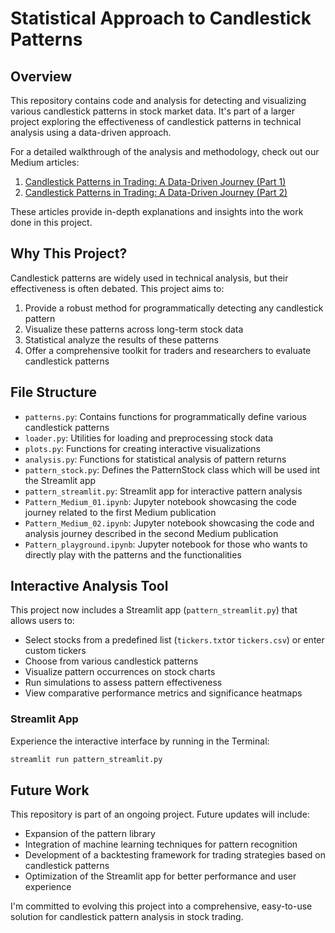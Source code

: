# Statistical Approach to Candlestick Patterns

## Overview

This repository contains code and analysis for detecting and visualizing various candlestick patterns in stock market data. It's part of a larger project exploring the effectiveness of candlestick patterns in technical analysis using a data-driven approach.

For a detailed walkthrough of the analysis and methodology, check out our Medium articles:

1. [Candlestick Patterns in Trading: A Data-Driven Journey (Part 1)](https://medium.com/@carlo.baroni.89/candlestick-patterns-in-trading-a-data-driven-journey-c93ba8caae48)
2. [Candlestick Patterns in Trading: A Data-Driven Journey (Part 2)](https://medium.com/@carlo.baroni.89/candlestick-patterns-in-trading-a-data-driven-journey-6eee85aa1355)

These articles provide in-depth explanations and insights into the work done in this project.

## Why This Project?

Candlestick patterns are widely used in technical analysis, but their effectiveness is often debated. This project aims to:

1. Provide a robust method for programmatically detecting any candlestick pattern
2. Visualize these patterns across long-term stock data
3. Statistical analyze the results of these patterns 
4. Offer a comprehensive toolkit for traders and researchers to evaluate candlestick patterns


## File Structure

- `patterns.py`: Contains functions for programmatically define various candlestick patterns
- `loader.py`: Utilities for loading and preprocessing stock data
- `plots.py`: Functions for creating interactive visualizations
- `analysis.py`: Functions for statistical analysis of pattern returns
- `pattern_stock.py`: Defines the PatternStock class which will be used int the Streamlit app
- `pattern_streamlit.py`: Streamlit app for interactive pattern analysis
- `Pattern_Medium_01.ipynb`: Jupyter notebook showcasing the code journey related to the first Medium publication
- `Pattern_Medium_02.ipynb`: Jupyter notebook showcasing the code and analysis journey described in the second Medium publication
- `Pattern_playground.ipynb`: Jupyter notebook for those who wants to directly play with the patterns and the functionalities


## Interactive Analysis Tool

This project now includes a Streamlit app (`pattern_streamlit.py`) that allows users to:

- Select stocks from a predefined list (`tickers.txt`or `tickers.csv`) or enter custom tickers
- Choose from various candlestick patterns
- Visualize pattern occurrences on stock charts
- Run simulations to assess pattern effectiveness
- View comparative performance metrics and significance heatmaps

### Streamlit App
Experience the interactive interface by running in the Terminal:
```sh
streamlit run pattern_streamlit.py
```


## Future Work

This repository is part of an ongoing project. Future updates will include:

- Expansion of the pattern library
- Integration of machine learning techniques for pattern recognition
- Development of a backtesting framework for trading strategies based on candlestick patterns
- Optimization of the Streamlit app for better performance and user experience

I'm committed to evolving this project into a comprehensive, easy-to-use solution for candlestick pattern analysis in stock trading.

